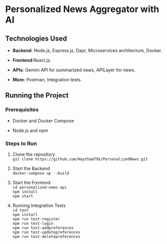 # Personalized News Aggregator with AI

## Technologies Used
- **Backend**: Node.js, Express.js, Dapr, Microservices architecture, Docker.

- **Frontend**:React.js.

- **APIs**: Gemini API for summarized news, APILayer for news.

- **More**: Postman, Integration tests.

## Running the Project
### Prerequisites
- Docker and Docker Compose

- Node.js and npm

### Steps to Run

1. Clone the repository <br> `git clone https://github.com/HaythamT95/PersonalizedNews.git` 

2. Start the Backend <br> `docker-compose up --build`

3. Start the Frontend <br> `cd personalized-news-api` <br> `npm install` <br> `npm start`

4. Running Integration Tests <br> `cd test` <br> `npm install` <br> `npm run test-register` <br> `npm run test-login` <br> `npm run test-addpreferences` <br> `npm run test-updatepreferences` <br> `npm run test-deletepreferences` 

